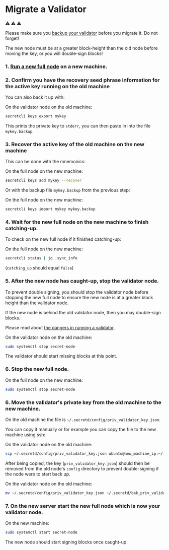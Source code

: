 # Migrate a Validator

:warning: :warning: :warning:

Please make sure you [backup your validator](backup/backup-a-validator.md) before you migrate it. Do not forget!

The new node must be at a greater block-height than the old node before moving the key, or you will double-sign blocks!

### 1. [Run a new full node](run-full-node-mainnet.md) on a new machine.

### 2. Confirm you have the recovery seed phrase information for the active key running on the old machine

You can also back it up with:

On the validator node on the old machine:

```bash
secretcli keys export mykey
```

This prints the private key to `stderr`, you can then paste in into the file `mykey.backup`.

### 3. Recover the active key of the old machine on the new machine

This can be done with the mnemonics:

On the full node on the new machine:

```bash
secretcli keys add mykey --recover
```

Or with the backup file `mykey.backup` from the previous step:

On the full node on the new machine:

```bash
secretcli keys import mykey mykey.backup
```

### 4. Wait for the new full node on the new machine to finish catching-up.

To check on the new full node if it finished catching-up:

On the full node on the new machine:

```bash
secretcli status | jq .sync_info
```

(`catching_up` should equal `false`)

### 5. After the new node has caught-up, stop the validator node.

To prevent double signing, you should stop the validator node before stopping the new full node to ensure the new node is at a greater block height than the validator node.

If the new node is behind the old validator node, then you may double-sign blocks.

Please read about [the dangers in running a validator](join-validator-mainnet.md#dangers-in-running-a-validator).

On the validator node on the old machine:

```bash
sudo systemctl stop secret-node
```

The validator should start missing blocks at this point.

### 6. Stop the new full node. 

On the full node on the new machine:

```bash
sudo systemctl stop secret-node
```

### 6. Move the validator's private key from the old machine to the new machine.

On the old machine the file is `~/.secretd/config/priv_validator_key.json`.

You can copy it manually or for example you can copy the file to the new machine using ssh:

On the validator node on the old machine:

```bash
scp ~/.secretd/config/priv_validator_key.json ubuntu@new_machine_ip:~/.secretd/config/priv_validator_key.json
```

After being copied, the key (`priv_validator_key.json`) should then be removed from the old node's `config` directory to prevent double-signing if the node were to start back up.

On the validator node on the old machine:

```bash
mv ~/.secretd/config/priv_validator_key.json ~/.secretd/bak_priv_validator_key.json
```

### 7. On the new server start the new full node which is now your validator node.

On the new machine:

```bash
sudo systemctl start secret-node
```

The new node should start signing blocks once caught-up.
